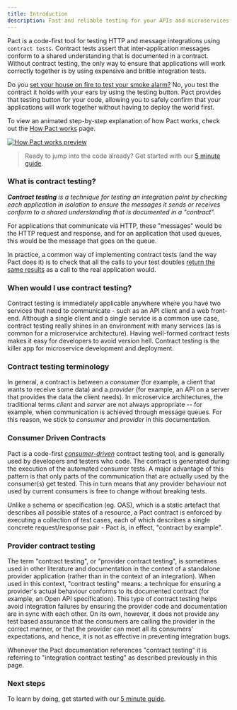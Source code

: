 ```yaml
---
title: Introduction
description: Fast and reliable testing for your APIs and microservices during development. Safety during deployment.
---
```


Pact is a code-first tool for testing HTTP and message integrations using `contract tests`. Contract tests assert that inter-application messages conform to a shared understanding that is documented in a contract. Without contract testing, the only way to ensure that applications will work correctly together is by using expensive and brittle integration tests.

Do you [set your house on fire to test your smoke alarm?](https://dius.com.au/2014/05/19/simplifying-micro-service-testing-with-pacts/) No, you test the contract it holds with your ears by using the testing button. Pact provides that testing button for your code, allowing you to safely confirm that your applications will work together without having to deploy the world first.

To view an animated step-by-step explanation of how Pact works, check out the [How Pact works](/getting_started/how_pact_works) page.

[![How Pact works preview](/img/how-pact-works-preview.gif)](https://pactflow.io/how-pact-works?utm_source=ossdocs&utm_campaign=getting_started)

> Ready to jump into the code already? Get started with our [5 minute guide](5-minute-getting-started-guide.md).


### What is contract testing?

_**Contract testing** is a technique for testing an integration point by checking each application in isolation to ensure the messages it sends or receives conform to a shared understanding that is documented in a "contract"._

For applications that communicate via HTTP, these "messages" would be the HTTP request and response, and for an application that used queues, this would be the message that goes on the queue.

In practice, a common way of implementing contract tests \(and the way Pact does it\) is to check that all the calls to your test doubles [return the same results](https://martinfowler.com/bliki/ContractTest.html) as a call to the real application would.

### When would I use contract testing?

Contract testing is immediately applicable anywhere where you have two services that need to communicate - such as an API client and a web front-end. Although a single client and a single service is a common use case, contract testing really shines in an environment with many services \(as is common for a microservice architecture\). Having well-formed contract tests makes it easy for developers to avoid version hell. Contract testing is the killer app for microservice development and deployment.

### Contract testing terminology

In general, a contract is between a _consumer_ \(for example, a client that wants to receive some data\) and a _provider_ \(for example, an API on a server that provides the data the client needs\). In microservice architectures, the traditional terms _client_ and _server_ are not always appropriate -- for example, when communication is achieved through message queues. For this reason, we stick to _consumer_ and _provider_ in this documentation.

### Consumer Driven Contracts

Pact is a code-first [_consumer-driven_](http://martinfowler.com/articles/consumerDrivenContracts.html) contract testing tool, and is generally used by developers and testers who code. The contract is generated during the execution of the automated consumer tests. A major advantage of this pattern is that only parts of the communication that are actually used by the consumer\(s\) get tested. This in turn means that any provider behaviour not used by current consumers is free to change without breaking tests.

Unlike a schema or specification \(eg. OAS\), which is a static artefact that describes all possible states of a resource, a Pact contract is enforced by executing a collection of test cases, each of which describes a single concrete request/response pair - Pact is, in effect, "contract by example".

### Provider contract testing

The term "contract testing", or "provider contract testing", is sometimes used in other literature and documentation in the context of a standalone provider application (rather than in the context of an integration). When used in this context, "contract testing" means: a technique for ensuring a provider's actual behaviour conforms to its documented contract (for example, an Open API specification). This type of contract testing helps avoid integration failures by ensuring the provider code and documentation are in sync with each other. On its own, however, it does not provide any test based assurance that the consumers are calling the provider in the correct manner, or that the provider can meet all its consumers' expectations, and hence, it is not as effective in preventing integration bugs. 

Whenever the Pact documentation references "contract testing" it is referring to "integration contract testing" as described previously in this page.

### Next steps

To learn by doing, get started with our [5 minute guide](5-minute-getting-started-guide.md).


